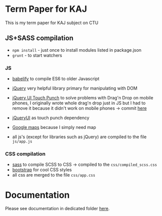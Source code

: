 # Term Paper for KAJ
This is my term paper for KAJ subject on CTU

## JS+SASS compilation
- `npm install` - just once to install modules listed in package.json
- `grunt` - to start watchers

### JS
- [babelify](https://babeljs.io/) to compile ES6 to older Javascript
- [jQuery](http://jquery.com) very helpful library primary for manipulating with DOM
- [jQuery UI Touch Punch](http://touchpunch.furf.com) to solve problems with Drag'n Drop on mobile phones, I originally
wrote whole drag'n drop just in JS but I had to remove it because it didn't work on mobile phones ->
commit [here](https://github.com/LukasForst/lukasforst.github.io/commit/603bfc18e3f33df33f5124a7e0a740647956aaaa)
- [jQueryUI](https://code.jquery.com/ui/) as touch punch dependency
- [Google maps](https://maps.googleapis.com) because I simply need map

- all js's (except for libraries such as jQuery) are compiled to the file `js/app.js`

### CSS compilation
- [sass](https://sass-lang.com/) to compile SCSS to CSS -> compiled to the `css/compiled_scss.css`
- [bootstrap](https://getbootstrap.com) for cool CSS styles
- all css are merged to the file `css/app.css`

# Documentation
Please see documentation in dedicated folder
[here](https://github.com/LukasForst/lukasforst.github.io/tree/master/documentation).